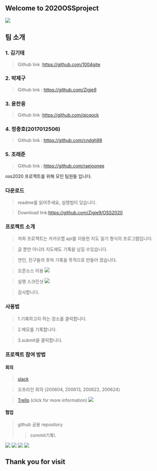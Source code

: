 ## Welcome to 2020OSSproject

![](https://ifh.cc/g/5ZgIzu.png)

## 팀 소개

### 1. 김기태
   >Github link :<https://github.com/1004gite> 
### 2. 박제구
  >Github link : <https://github.com/Zigje9>   
### 3. 윤찬웅
  >Github link :<https://github.com/qicqock>
### 4. 정충호(2017012506)
  >Github link : <https://github.com/cndgh98>
### 5. 조래준
  >Github link : <https://github.com/raejoonee>

oss2020 프로젝트를 위해 모인 팀원들 입니다.

### 다운로드
> readme를 읽어주세요, 실행법이 있습니다.

> Download link:<https://github.com/Zigje9/OSS2020>

### 프로젝트 소개
> 저희 프로젝트는 카카오맵 api를 이용한 지도 일기 형식의 프로그램입니다.

> 글 뿐만 아니라 지도에도 기록을 남길 수있습니다.

> 연인, 친구들의 추억 기록을 목적으로 만들어 졌습니다.

> 오픈소스 이용
![](https://ifh.cc/g/AqFfty.png)

>실행 스크린샷
![](https://ifh.cc/g/Vl2J1m.jpg)

> 감사합니다.


### 사용법
>1.기록하고자 하는 장소를 클릭합니다.

>2.메모를 기록합니다.

>3.submit을 클릭합니다.


### 프로젝트 참여 방법

#### 회의
> [slack](https://app.slack.com/client/T010MJD2QJZ/G0111F29WHZ)

> 오프라인 회의 (200604, 200613, 200622, 200624)

>[Trello](https://trello.com/b/0vyzMTpX/oss-project) (click for more information)
![](https://ifh.cc/g/6mksrZ.jpg)
  
#### 협업
  > github 공용 repository
>>commit기록\
>
![](https://ifh.cc/g/NfxzCx.jpg)
![](https://ifh.cc/g/HA0Lax.jpg)
![](https://ifh.cc/g/fTck3i.jpg)
![](https://ifh.cc/g/skU3MO.jpg)


## Thank you for visit
